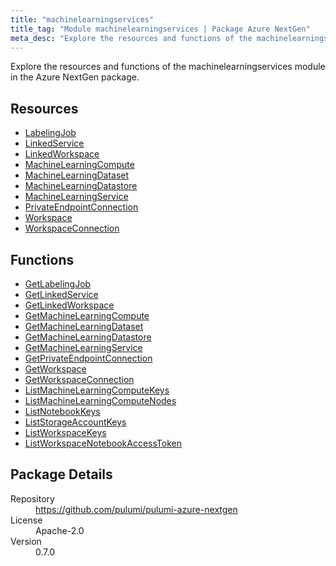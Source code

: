 ```yaml
---
title: "machinelearningservices"
title_tag: "Module machinelearningservices | Package Azure NextGen"
meta_desc: "Explore the resources and functions of the machinelearningservices module in the Azure NextGen package."
---
```


<!-- WARNING: this file was generated by Pulumi Docs Generator. -->
<!-- Do not edit by hand unless you're certain you know what you are doing! -->

Explore the resources and functions of the machinelearningservices module in the Azure NextGen package.

<h2 id="resources">Resources</h2>
<ul class="api">
    <li><a href="labelingjob" title="LabelingJob"><span class="symbol resource"></span>LabelingJob</a></li>
    <li><a href="linkedservice" title="LinkedService"><span class="symbol resource"></span>LinkedService</a></li>
    <li><a href="linkedworkspace" title="LinkedWorkspace"><span class="symbol resource"></span>LinkedWorkspace</a></li>
    <li><a href="machinelearningcompute" title="MachineLearningCompute"><span class="symbol resource"></span>MachineLearningCompute</a></li>
    <li><a href="machinelearningdataset" title="MachineLearningDataset"><span class="symbol resource"></span>MachineLearningDataset</a></li>
    <li><a href="machinelearningdatastore" title="MachineLearningDatastore"><span class="symbol resource"></span>MachineLearningDatastore</a></li>
    <li><a href="machinelearningservice" title="MachineLearningService"><span class="symbol resource"></span>MachineLearningService</a></li>
    <li><a href="privateendpointconnection" title="PrivateEndpointConnection"><span class="symbol resource"></span>PrivateEndpointConnection</a></li>
    <li><a href="workspace" title="Workspace"><span class="symbol resource"></span>Workspace</a></li>
    <li><a href="workspaceconnection" title="WorkspaceConnection"><span class="symbol resource"></span>WorkspaceConnection</a></li>
</ul>

<h2 id="functions">Functions</h2>
<ul class="api">
    <li><a href="getlabelingjob" title="GetLabelingJob"><span class="symbol function"></span>GetLabelingJob</a></li>
    <li><a href="getlinkedservice" title="GetLinkedService"><span class="symbol function"></span>GetLinkedService</a></li>
    <li><a href="getlinkedworkspace" title="GetLinkedWorkspace"><span class="symbol function"></span>GetLinkedWorkspace</a></li>
    <li><a href="getmachinelearningcompute" title="GetMachineLearningCompute"><span class="symbol function"></span>GetMachineLearningCompute</a></li>
    <li><a href="getmachinelearningdataset" title="GetMachineLearningDataset"><span class="symbol function"></span>GetMachineLearningDataset</a></li>
    <li><a href="getmachinelearningdatastore" title="GetMachineLearningDatastore"><span class="symbol function"></span>GetMachineLearningDatastore</a></li>
    <li><a href="getmachinelearningservice" title="GetMachineLearningService"><span class="symbol function"></span>GetMachineLearningService</a></li>
    <li><a href="getprivateendpointconnection" title="GetPrivateEndpointConnection"><span class="symbol function"></span>GetPrivateEndpointConnection</a></li>
    <li><a href="getworkspace" title="GetWorkspace"><span class="symbol function"></span>GetWorkspace</a></li>
    <li><a href="getworkspaceconnection" title="GetWorkspaceConnection"><span class="symbol function"></span>GetWorkspaceConnection</a></li>
    <li><a href="listmachinelearningcomputekeys" title="ListMachineLearningComputeKeys"><span class="symbol function"></span>ListMachineLearningComputeKeys</a></li>
    <li><a href="listmachinelearningcomputenodes" title="ListMachineLearningComputeNodes"><span class="symbol function"></span>ListMachineLearningComputeNodes</a></li>
    <li><a href="listnotebookkeys" title="ListNotebookKeys"><span class="symbol function"></span>ListNotebookKeys</a></li>
    <li><a href="liststorageaccountkeys" title="ListStorageAccountKeys"><span class="symbol function"></span>ListStorageAccountKeys</a></li>
    <li><a href="listworkspacekeys" title="ListWorkspaceKeys"><span class="symbol function"></span>ListWorkspaceKeys</a></li>
    <li><a href="listworkspacenotebookaccesstoken" title="ListWorkspaceNotebookAccessToken"><span class="symbol function"></span>ListWorkspaceNotebookAccessToken</a></li>
</ul>

<h2 id="package-details">Package Details</h2>
<dl class="package-details">
	<dt>Repository</dt>
	<dd><a href="https://github.com/pulumi/pulumi-azure-nextgen">https://github.com/pulumi/pulumi-azure-nextgen</a></dd>
	<dt>License</dt>
	<dd>Apache-2.0</dd>
	<dt>Version</dt>
	<dd>0.7.0</dd>
</dl>

